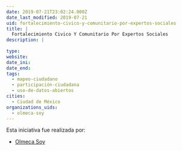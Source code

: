 ```yaml
---
date: 2019-07-21T23:02:24.000Z
date_last_modified: 2019-07-21
uid: fortalecimiento-civico-y-comunitario-por-expertos-sociales
title: |
  Fortalecimiento Civico Y Comunitario Por Expertos Sociales
description: |
  
type: 
website: 
date_ini: 
date_end: 
tags:
  - mapeo-ciudadano
  - participación-ciudadana
  - uso-de-datos-abiertos
cities: 
  - Ciudad de México
organizations_uids:
  - olmeca-soy
---
```


Esta iniciativa fue realizada por:

- [Olmeca Soy](/organizaciones/olmeca-soy)
